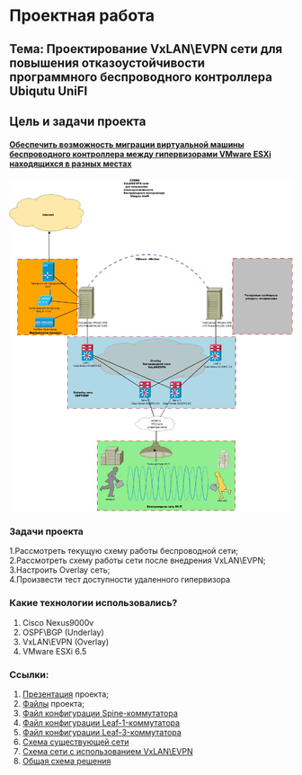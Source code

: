 # Проектная работа

## Тема: Проектирование VxLAN\EVPN сети для повышения отказоустойчивости программного беспроводного контроллера Ubiqutu UniFI 
## Цель и задачи проекта
#### <u>**Обеспечить возможность миграции виртуальной машины беспроводного контроллера между гипервизорами VMware ESXi  находящихся в разных местах**</u><br>

![Схема сети](https://github.com/DeLFI901/OTUS_NETWORK_DATACENTER/blob/main/LABS/PROJECT/Proejct.jpeg?raw=true "Схема организации подключения")

### Задачи проекта 
1.Рассмотреть текущую схему работы беспроводной сети;<br>
2.Рассмотреть схему работы сети после внедрения VxLAN\EVPN;<br>
3.Настроить Overlay сеть;<br>
4.Произвести тест доступности удаленного гипервизора 


### Какие технологии использовались?
1. Cisco Nexus9000v 
2. OSPF\BGP (Underlay)
3. VxLAN\EVPN (Overlay)
4. VMware ESXi 6.5

### Ссылки:
1. [Презентация](https://github.com/DeLFI901/OTUS_NETWORK_DATACENTER/blob/main/LABS/PROJECT/%D0%9F%D1%80%D0%BE%D0%B5%D0%BA%D1%82%D0%B8%D1%80%D0%BE%D0%B2%D0%B0%D0%BD%D0%B8%D0%B5%20VxLAN-EVPN%20%D1%81%D0%B5%D1%82%D0%B8%20%D0%B4%D0%BB%D1%8F%20%D0%BF%D0%BE%D0%B2%D1%8B%D1%88%D0%B5%D0%BD%D0%B8%D1%8F%20%D0%BE%D1%82%D0%BA%D0%B0%D0%B7%D0%BE%D1%83%D1%81%D1%82%D0%BE%D0%B9%D1%87%D0%B8%D0%B2%D0%BE%D1%81%D1%82%D0%B8%20%D0%BF%D1%80%D0%BE%D0%B3%D1%80%D0%B0%D0%BC%D0%BC%D0%BD%D0%BE%D0%B3%D0%BE%20%D0%B1%D0%B5%D1%81%D0%BF%D1%80%D0%BE%D0%B2%D0%BE%D0%B4%D0%BD%D0%BE%D0%B3%D0%BE%20%D0%BA%D0%BE%D0%BD%D1%82%D1%80%D0%BE%D0%BB%D0%BB%D0%B5%D1%80%D0%B0%20Ubiqutu%20UniFI.pptx "Проектирование VxLAN\EVPN сети для повышения отказоустойчивости программного беспроводного контроллера Ubiqutu UniFi
") проекта;
2. [Файлы](https://github.com/DeLFI901/OTUS_NETWORK_DATACENTER/blob/main/LABS/PROJECT/_Exports_unetlab_export-20250513-201541.zip "EVE-NG проект") проекта;
3. [Файл конфигурации Spine-коммутатора](https://github.com/DeLFI901/OTUS_NETWORK_DATACENTER/blob/main/LABS/PROJECT/Spine-1.txt)
4. [Файл конфигурации Leaf-1-коммутатора](https://github.com/DeLFI901/OTUS_NETWORK_DATACENTER/blob/main/LABS/PROJECT/Leaf-1.txt)
5. [Файл конфигурации Leaf-3-коммутатора](https://github.com/DeLFI901/OTUS_NETWORK_DATACENTER/blob/main/LABS/PROJECT/Leaf-3.txt)
6. [Схема существующей сети](https://github.com/DeLFI901/OTUS_NETWORK_DATACENTER/blob/main/LABS/PROJECT/NAT-UniFi.jpeg)
7. [Схема сети с использованием VxLAN\EVPN](https://github.com/DeLFI901/OTUS_NETWORK_DATACENTER/blob/main/LABS/PROJECT/VxLAN-L2-VNI-UniFI.jpeg)
8. [Общая схема решения](https://github.com/DeLFI901/OTUS_NETWORK_DATACENTER/blob/main/LABS/PROJECT/Proejct.jpeg)